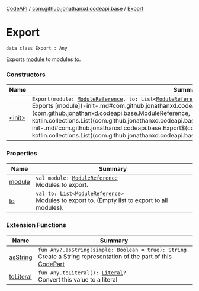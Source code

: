 [CodeAPI](../../index.md) / [com.github.jonathanxd.codeapi.base](../index.md) / [Export](.)

# Export

`data class Export : Any`

Exports [module](module.md) to modules [to](to.md).

### Constructors

| Name | Summary |
|---|---|
| [&lt;init&gt;](-init-.md) | `Export(module: `[`ModuleReference`](../-module-reference/index.md)`, to: List<`[`ModuleReference`](../-module-reference/index.md)`>)`<br>Exports [module](-init-.md#com.github.jonathanxd.codeapi.base.Export$<init>(com.github.jonathanxd.codeapi.base.ModuleReference, kotlin.collections.List((com.github.jonathanxd.codeapi.base.ModuleReference)))/module) to modules [to](-init-.md#com.github.jonathanxd.codeapi.base.Export$<init>(com.github.jonathanxd.codeapi.base.ModuleReference, kotlin.collections.List((com.github.jonathanxd.codeapi.base.ModuleReference)))/to). |

### Properties

| Name | Summary |
|---|---|
| [module](module.md) | `val module: `[`ModuleReference`](../-module-reference/index.md)<br>Modules to export. |
| [to](to.md) | `val to: List<`[`ModuleReference`](../-module-reference/index.md)`>`<br>Modules to export to. (Empty list to export to all modules). |

### Extension Functions

| Name | Summary |
|---|---|
| [asString](../../com.github.jonathanxd.codeapi.util/kotlin.-any/as-string.md) | `fun Any?.asString(simple: Boolean = true): String`<br>Create a String representation of the part of this [CodePart](../../com.github.jonathanxd.codeapi/-code-part/index.md) |
| [toLiteral](../../com.github.jonathanxd.codeapi.util.conversion/kotlin.-any/to-literal.md) | `fun Any.toLiteral(): `[`Literal`](../../com.github.jonathanxd.codeapi.literal/-literal/index.md)`?`<br>Convert this value to a literal |
